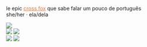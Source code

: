 le epic <a href="https://en.wikipedia.org/wiki/Cross_fox" target="_blank" rel="noopener noreferrer" style="color: #E47335;">cross fox</a> que sabe falar um pouco de português  
she/her · ela/dela

<img src="https://wakapi.dev/api/activity/chart/howlagon.svg?dark&noattr" />

<div>
  <img src="https://img.shields.io/badge/Visual_Studio_Code-0078D4?style=for-the-badge&logo=visual%20studio%20code&logoColor=white" />
  <img src="https://img.shields.io/badge/Cython 3.12-FFD43B?style=for-the-badge&logo=python&logoColor=blue" />
</div>
<div>
  <img src="https://img.shields.io/badge/Windows_11-0078d4?style=for-the-badge&logo=windows-11&logoColor=white" />
  <img src="https://img.shields.io/badge/Debian-D70A53?style=for-the-badge&logo=debian&logoColor=white" />
</div>
